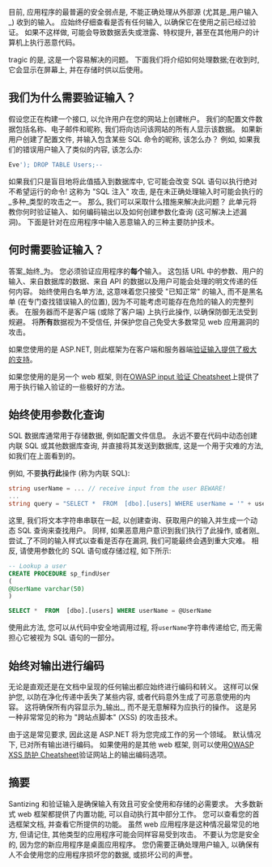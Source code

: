 目前, 应用程序的最普遍的安全弱点是, 不能正确处理从外部源 (尤其是_用户输入_) 收到的输入。 应始终仔细查看是否有任何输入, 以确保它在使用之前已经过验证。 如果不这样做, 可能会导致数据丢失或泄露、特权提升, 甚至在其他用户的计算机上执行恶意代码。

tragic 的是, 这是一个容易解决的问题。 下面我们将介绍如何处理数据;在收到时, 它会显示在屏幕上, 并在存储时供以后使用。

## <a name="why-do-we-need-to-validate-our-input"></a>我们为什么需要验证输入？

假设您正在构建一个接口, 以允许用户在您的网站上创建帐户。 我们的配置文件数据包括名称、电子邮件和昵称, 我们将向访问该网站的所有人显示该数据。 如果新用户创建了配置文件, 并输入包含某些 SQL 命令的昵称, 该怎么办？ 例如, 如果我们的错误用户输入了类似的内容, 该怎么办:

```sql
Eve'); DROP TABLE Users;--
```

如果我们只是盲目地将此值插入到数据库中, 它可能会改变 SQL 语句以执行绝对不希望运行的命令! 这称为 "SQL 注入" 攻击, 是在未正确处理输入时可能会执行的_多种_类型的攻击之一。 那么, 我们可以采取什么措施来解决此问题？ 此单元将教你何时验证输入、如何编码输出以及如何创建参数化查询 (这可解决上述漏洞)。 下面是针对在应用程序中输入恶意输入的三种主要防护技术。

## <a name="when-do-i-need-to-validate-input"></a>何时需要验证输入？

答案_始终_为。 您必须验证应用程序的**每个**输入。 这包括 URL 中的参数、用户的输入、来自数据库的数据、来自 API 的数据以及用户可能会处理的明文传递的任何内容。 始终使用白名单方法, 这意味着您只接受 "已知正常" 的输入, 而不是黑名单 (在专门查找错误输入的位置), 因为不可能考虑可能存在危险的输入的完整列表。  在服务器而不是客户端 (或除了客户端) 上执行此操作, 以确保防御无法受到规避。 将**所有**数据视为不受信任, 并保护您自己免受大多数常见 web 应用漏洞的攻击。

如果您使用的是 ASP.NET, 则此框架为在客户端和服务器端[验证输入提供了极大的支持](https://docs.microsoft.com/aspnet/web-pages/overview/ui-layouts-and-themes/validating-user-input-in-aspnet-web-pages-sites)。

如果您使用的是另一个 web 框架, 则在[OWASP input 验证 Cheatsheet](https://www.owasp.org/index.php/Input_Validation_Cheat_Sheet)上提供了用于执行输入验证的一些极好的方法。


## <a name="always-use-parameterized-queries"></a>始终使用参数化查询

SQL 数据库通常用于存储数据, 例如配置文件信息。  永远不要在代码中动态创建内联 SQL 或其他数据库查询, 并直接将其发送到数据库, 这是一个用于灾难的方法, 如我们在上面看到的。

例如, 不要**执行此**操作 (称为内联 SQL):

```csharp
string userName = ... // receive input from the user BEWARE!
...
string query = "SELECT *  FROM  [dbo].[users] WHERE userName = '" + userName + "'";
```

这里, 我们将文本字符串串联在一起, 以创建查询、获取用户的输入并生成一个动态 SQL 查询来查找用户。 同样, 如果恶意用户意识到我们执行了此操作, 或者刚_尝试_了不同的输入样式以查看是否存在漏洞, 我们可能最终会遇到重大灾难。 相反, 请使用参数化的 SQL 语句或存储过程, 如下所示:

```sql
-- Lookup a user
CREATE PROCEDURE sp_findUser
(
@UserName varchar(50)
)

SELECT *  FROM  [dbo].[users] WHERE userName = @UserName
```

使用此方法, 您可以从代码中安全地调用过程, 将`userName`字符串传递给它, 而无需担心它被视为 SQL 语句的一部分。

## <a name="always-encode-your-output"></a>始终对输出进行编码

无论是直观还是在文档中呈现的任何输出都应始终进行编码和转义。 这样可以保护您, 以防在净化传递中丢失了某些内容, 或者代码意外生成了可恶意使用的内容。 这将确保所有内容显示为_输出_, 而不是无意解释为应执行的操作。 这是另一种非常常见的称为 "跨站点脚本" (XSS) 的攻击技术。

由于这是常见要求, 因此这是 ASP.NET 将为您完成工作的另一个领域。 默认情况下, 已对所有输出进行编码。 如果使用的是其他 web 框架, 则可以使用[OWASP XSS 防护 Cheatsheet](https://www.owasp.org/index.php/XSS_(Cross_Site_Scripting)_Prevention_Cheat_Sheet)验证网站上的输出编码选项。

## <a name="summary"></a>摘要

Santizing 和验证输入是确保输入有效且可安全使用和存储的必需要求。 大多数新式 web 框架都提供了内置功能, 可以自动执行其中部分工作。 您可以查看您的首选框架文档, 并查看它所提供的功能。 虽然 web 应用程序是这种情况最常见的地方, 但请记住, 其他类型的应用程序可能会同样容易受到攻击。 不要认为您是安全的, 因为您的新应用程序是桌面应用程序。 您仍需要正确处理用户输入, 以确保有人不会使用您的应用程序损坏您的数据, 或损坏公司的声誉。